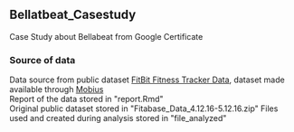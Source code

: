 ## Bellatbeat_Casestudy
Case Study about Bellabeat from Google Certificate

### Source of data
Data source from public dataset [FitBit Fitness Tracker Data](https://www.kaggle.com/arashnic/fitbit), dataset made available through [Mobius](https://www.kaggle.com/arashnic)<br/>
Report of the data stored in "report.Rmd"<br/>
Original public dataset stored in "Fitabase_Data_4.12.16-5.12.16.zip"
Files used and created during analysis stored in "file_analyzed"

